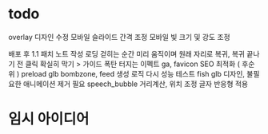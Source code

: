 # todo

overlay 디자인 수정
모바일 슬라이드 간격 조정
모바일 빛 크기 및 강도 조정

배포 후 1.1 패치 노트 작성
로딩 걷히는 순간 미리 움직이며 원래 자리로 복귀, 복귀 끝나기 전 클릭 확실히 막기 > 가이드
폭탄 터지는 이펙트
ga, favicon
SEO 최적화 ( 후순위 )
preload glb
bombzone, feed 생성 로직 다시
성능 테스트
fish glb 디자인, 불필요한 애니메이션 제거 필요
speech_bubble 거리계산, 위치 조정
글자 반응형 적용

# 임시 아이디어
